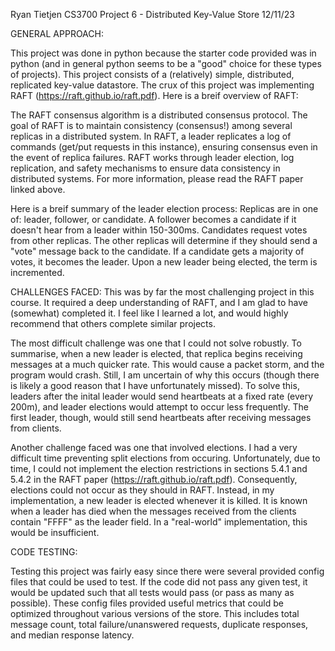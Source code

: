 Ryan Tietjen
CS3700
Project 6 - Distributed Key-Value Store
12/11/23

GENERAL APPROACH:

This project was done in python because the starter code provided was in python (and in general python seems to be a "good" choice for these types of projects). This project consists of a (relatively) simple, distributed, replicated key-value datastore. The crux of this project was implementing RAFT (https://raft.github.io/raft.pdf). Here is a breif overview of RAFT:

The RAFT consensus algorithm is a distributed consensus protocol. The goal of RAFT is to maintain consistency (consensus!) among several replicas in a distributed system. In RAFT, a leader replicates a log of commands (get/put requests in this instance), ensuring consensus even in the event of replica failures. RAFT works through leader election, log replication, and safety mechanisms to ensure data consistency in distributed systems. For more information, please read the RAFT paper linked above.

Here is a breif summary of the leader election process: Replicas are in one of: leader, follower, or candidate. A follower becomes a candidate if it doesn't hear from a leader within 150-300ms. Candidates request votes from other replicas. The other replicas will determine if they should send a "vote" message back to the candidate. If a candidate gets a majority of votes, it becomes the leader. Upon a new leader being elected, the term is incremented.

CHALLENGES FACED:
This was by far the most challenging project in this course. It required a deep understanding of RAFT, and I am glad to have (somewhat) completed it. I feel like I learned a lot, and would highly recommend that others complete similar projects. 

The most difficult challenge was one that I could not solve robustly. To summarise, when a new leader is elected, that replica begins receiving messages at a much quicker rate. This would cause a packet storm, and the program would crash. Still, I am uncertain of why this occurs (though there is likely a good reason that I have unfortunately missed). To solve this, leaders after the inital leader would send heartbeats at a fixed rate (every 200m), and leader elections would attempt to occur less frequently. The first leader, though, would still send heartbeats after receiving messages from clients.

Another challenge faced was one that involved elections. I had a very difficult time preventing split elections from occuring. Unfortunately, due to time, I could not implement the election restrictions in sections 5.4.1 and 5.4.2 in the RAFT paper (https://raft.github.io/raft.pdf). Consequently, elections could not occur as they should in RAFT. Instead, in my implementation, a new leader is elected whenever it is killed. It is known when a leader has died when the messages received from the clients contain "FFFF" as the leader field. In a "real-world" implementation, this would be insufficient.  

CODE TESTING:

Testing this project was fairly easy since there were several provided config files that could be used to test. If the code did not pass any given test, it would be updated such that all tests would pass (or pass as many as possible). These config files provided useful metrics that could be optimized throughout various versions of the store. This includes total message count, total failure/unanswered requests, duplicate responses, and median response latency.
